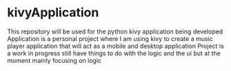 # kivyApplication
This repository will be used for the python kivy application being developed
Application is a personal project where I am using kivy to create a music player application that will act as a mobile and desktop application
Project is a work in progress still have things to do with the logic and the ui but at the moment mainly focusing on logic


